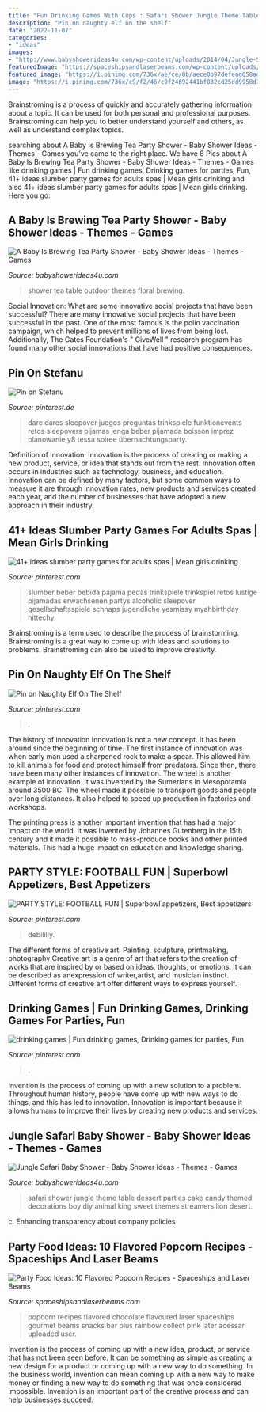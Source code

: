 ```yaml
---
title: "Fun Drinking Games With Cups : Safari Shower Jungle Theme Table Dessert Parties Cake Candy Themed Decorations Boy Diy Animal King Sweet Themes Streamers Lion Desert"
description: "Pin on naughty elf on the shelf"
date: "2022-11-07"
categories:
- "ideas"
images:
- "http://www.babyshowerideas4u.com/wp-content/uploads/2014/04/Jungle-Safari-Baby-Shower-table-dessert-table.jpg"
featuredImage: "https://spaceshipsandlaserbeams.com/wp-content/uploads/2015/09/10-flavored-popcorn-recipes.jpg"
featured_image: "https://i.pinimg.com/736x/ae/ce/0b/aece0b97defead658ad2cffc444e122b.jpg"
image: "https://i.pinimg.com/736x/c9/f2/46/c9f24692441bf832cd25dd9958d176b9.jpg"
---
```



Brainstroming is a process of quickly and accurately gathering information about a topic. It can be used for both personal and professional purposes. Brainstroming can help you to better understand yourself and others, as well as understand complex topics.

	

		
searching about A Baby Is Brewing Tea Party Shower - Baby Shower Ideas - Themes - Games you've came to the right place. We have 8 Pics about A Baby Is Brewing Tea Party Shower - Baby Shower Ideas - Themes - Games like drinking games | Fun drinking games, Drinking games for parties, Fun, 41+ ideas slumber party games for adults spas | Mean girls drinking and also 41+ ideas slumber party games for adults spas | Mean girls drinking. Here you go:
		
    
## A Baby Is Brewing Tea Party Shower - Baby Shower Ideas - Themes - Games

<img loading=lazy src="http://www.babyshowerideas4u.com/wp-content/uploads/2016/06/Floral-Tea-Party-Shower-Outdoor-Table.jpg" onerror="this.onerror=null;this.src='https://tse4.mm.bing.net/th?id=OIP.ccHjC1Y_6l15-gd7yaQZlAHaJ4&amp;pid=15.1';" alt="A Baby Is Brewing Tea Party Shower - Baby Shower Ideas - Themes - Games">

_Source: babyshowerideas4u.com_

>shower tea table outdoor themes floral brewing. 

	

Social Innovation: What are some innovative social projects that have been successful?
There are many innovative social projects that have been successful in the past. One of the most famous is the polio vaccination campaign, which helped to prevent millions of lives from being lost. Additionally, The Gates Foundation's " GiveWell " research program has found many other social innovations that have had positive consequences.

    
## Pin On Stefanu

<img loading=lazy src="https://i.pinimg.com/736x/47/2a/31/472a312a4586894e755e33718fa921b9.jpg" onerror="this.onerror=null;this.src='https://tse4.mm.bing.net/th?id=OIP.llbFEqODY4rANoP24c0q-QHaO0&amp;pid=15.1';" alt="Pin on Stefanu">

_Source: pinterest.de_

>dare dares sleepover juegos preguntas trinkspiele funktionevents retos sleepovers pijamas jenga beber pijamada boisson imprez planowanie y8 tessa soiree übernachtungsparty. 

	

Definition of Innovation:
Innovation is the process of creating or making a new product, service, or idea that stands out from the rest. Innovation often occurs in industries such as technology, business, and education. Innovation can be defined by many factors, but some common ways to measure it are through innovation rates, new products and services created each year, and the number of businesses that have adopted a new approach in their industry.

    
## 41+ Ideas Slumber Party Games For Adults Spas | Mean Girls Drinking

<img loading=lazy src="https://i.pinimg.com/736x/7c/d0/b2/7cd0b2e569deb6999807e5af98742ba9.jpg" onerror="this.onerror=null;this.src='https://tse1.mm.bing.net/th?id=OIP.PbsXJbxnN2q6zWzYHHWRewAAAA&amp;pid=15.1';" alt="41+ ideas slumber party games for adults spas | Mean girls drinking">

_Source: pinterest.com_

>slumber beber bebida pajama pedas trinkspiele trinkspiel retos lustige pijamadas erwachsenen partys alcoholic sleepover gesellschaftsspiele schnaps jugendliche yesmissy myahbirthday hittechy. 

	

Brainstroming is a term used to describe the process of brainstorming. Brainstroming is a great way to come up with ideas and solutions to problems. Brainstroming can also be used to improve creativity.

    
## Pin On Naughty Elf On The Shelf

<img loading=lazy src="https://i.pinimg.com/736x/ae/ce/0b/aece0b97defead658ad2cffc444e122b.jpg" onerror="this.onerror=null;this.src='https://tse1.mm.bing.net/th?id=OIP.x-X6idR6F1Y8JhlcW7mVNQHaHh&amp;pid=15.1';" alt="Pin on Naughty Elf On The Shelf">

_Source: pinterest.com_

>. 

	

The history of innovation
Innovation is not a new concept. It has been around since the beginning of time. The first instance of innovation was when early man used a sharpened rock to make a spear. This allowed him to kill animals for food and protect himself from predators. Since then, there have been many other instances of innovation.
The wheel is another example of innovation. It was invented by the Sumerians in Mesopotamia around 3500 BC. The wheel made it possible to transport goods and people over long distances. It also helped to speed up production in factories and workshops.

The printing press is another important invention that has had a major impact on the world. It was invented by Johannes Gutenberg in the 15th century and it made it possible to mass-produce books and other printed materials. This had a huge impact on education and knowledge sharing.

    
## PARTY STYLE: FOOTBALL FUN | Superbowl Appetizers, Best Appetizers

<img loading=lazy src="https://i.pinimg.com/736x/c6/46/ca/c646cadf4204da9c660cf2db7591e7f7.jpg" onerror="this.onerror=null;this.src='https://tse3.mm.bing.net/th?id=OIP.so0uj_eLXwW3mKUzsm_HLAHaKX&amp;pid=15.1';" alt="PARTY STYLE: FOOTBALL FUN | Superbowl appetizers, Best appetizers">

_Source: pinterest.com_

>debililly. 

	

The different forms of creative art: Painting, sculpture, printmaking, photography
Creative art is a genre of art that refers to the creation of works that are inspired by or based on ideas, thoughts, or emotions. It can be described as anexpression of writer,artist, and musician instinct. Different forms of creative art offer different ways to express yourself.

    
## Drinking Games | Fun Drinking Games, Drinking Games For Parties, Fun

<img loading=lazy src="https://i.pinimg.com/736x/c9/f2/46/c9f24692441bf832cd25dd9958d176b9.jpg" onerror="this.onerror=null;this.src='https://tse3.mm.bing.net/th?id=OIP.WC9Ed3tYEdFSEs7wGOyNpAHaNL&amp;pid=15.1';" alt="drinking games | Fun drinking games, Drinking games for parties, Fun">

_Source: pinterest.com_

>. 

	

Invention is the process of coming up with a new solution to a problem. Throughout human history, people have come up with new ways to do things, and this has led to innovation. Innovation is important because it allows humans to improve their lives by creating new products and services.

    
## Jungle Safari Baby Shower - Baby Shower Ideas - Themes - Games

<img loading=lazy src="http://www.babyshowerideas4u.com/wp-content/uploads/2014/04/Jungle-Safari-Baby-Shower-table-dessert-table.jpg" onerror="this.onerror=null;this.src='https://tse1.mm.bing.net/th?id=OIP.QxH-VYiW9fA2AIgxRXMHhAHaFh&amp;pid=15.1';" alt="Jungle Safari Baby Shower - Baby Shower Ideas - Themes - Games">

_Source: babyshowerideas4u.com_

>safari shower jungle theme table dessert parties cake candy themed decorations boy diy animal king sweet themes streamers lion desert. 

	

c. Enhancing transparency about company policies 

    
## Party Food Ideas: 10 Flavored Popcorn Recipes - Spaceships And Laser Beams

<img loading=lazy src="https://spaceshipsandlaserbeams.com/wp-content/uploads/2015/09/10-flavored-popcorn-recipes.jpg" onerror="this.onerror=null;this.src='https://tse3.mm.bing.net/th?id=OIP._VEJFFIr9eScVc9pjtF2LgHaLZ&amp;pid=15.1';" alt="Party Food Ideas: 10 Flavored Popcorn Recipes - Spaceships and Laser Beams">

_Source: spaceshipsandlaserbeams.com_

>popcorn recipes flavored chocolate flavoured laser spaceships gourmet beams snacks bar plus rainbow collect pink later acessar uploaded user. 

	

Invention is the process of coming up with a new idea, product, or service that has not been seen before. It can be something as simple as creating a new design for a product or coming up with a new way to do something. In the business world, invention can mean coming up with a new way to make money or finding a new way to do something that was once considered impossible. Invention is an important part of the creative process and can help businesses succeed.

